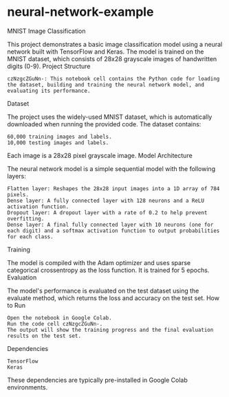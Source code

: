 # neural-network-example
MNIST Image Classification

This project demonstrates a basic image classification model using a neural network built with TensorFlow and Keras. The model is trained on the MNIST dataset, which consists of 28x28 grayscale images of handwritten digits (0-9).
Project Structure

    czNzgcZGuNn-: This notebook cell contains the Python code for loading the dataset, building and training the neural network model, and evaluating its performance.

Dataset

The project uses the widely-used MNIST dataset, which is automatically downloaded when running the provided code. The dataset contains:

    60,000 training images and labels.
    10,000 testing images and labels.

Each image is a 28x28 pixel grayscale image.
Model Architecture

The neural network model is a simple sequential model with the following layers:

    Flatten layer: Reshapes the 28x28 input images into a 1D array of 784 pixels.
    Dense layer: A fully connected layer with 128 neurons and a ReLU activation function.
    Dropout layer: A dropout layer with a rate of 0.2 to help prevent overfitting.
    Dense layer: A final fully connected layer with 10 neurons (one for each digit) and a softmax activation function to output probabilities for each class.

Training

The model is compiled with the Adam optimizer and uses sparse categorical crossentropy as the loss function. It is trained for 5 epochs.
Evaluation

The model's performance is evaluated on the test dataset using the evaluate method, which returns the loss and accuracy on the test set.
How to Run

    Open the notebook in Google Colab.
    Run the code cell czNzgcZGuNn-.
    The output will show the training progress and the final evaluation results on the test set.

Dependencies

    TensorFlow
    Keras

These dependencies are typically pre-installed in Google Colab environments.
